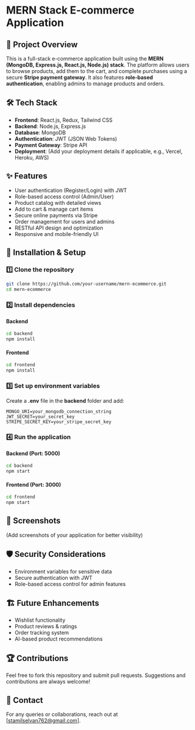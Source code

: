 # MERN Stack E-commerce Application

## 📌 Project Overview
This is a full-stack e-commerce application built using the **MERN (MongoDB, Express.js, React.js, Node.js) stack**. The platform allows users to browse products, add them to the cart, and complete purchases using a secure **Stripe payment gateway**. It also features **role-based authentication**, enabling admins to manage products and orders.

## 🛠️ Tech Stack
- **Frontend**: React.js, Redux, Tailwind CSS
- **Backend**: Node.js, Express.js
- **Database**: MongoDB
- **Authentication**: JWT (JSON Web Tokens)
- **Payment Gateway**: Stripe API
- **Deployment**: (Add your deployment details if applicable, e.g., Vercel, Heroku, AWS)

## ✨ Features
- User authentication (Register/Login) with JWT
- Role-based access control (Admin/User)
- Product catalog with detailed views
- Add to cart & manage cart items
- Secure online payments via Stripe
- Order management for users and admins
- RESTful API design and optimization
- Responsive and mobile-friendly UI

## 🚀 Installation & Setup

### 1️⃣ Clone the repository
```sh
git clone https://github.com/your-username/mern-ecommerce.git
cd mern-ecommerce
```

### 2️⃣ Install dependencies
#### Backend
```sh
cd backend
npm install
```
#### Frontend
```sh
cd frontend
npm install
```

### 3️⃣ Set up environment variables
Create a **.env** file in the **backend** folder and add:
```env
MONGO_URI=your_mongodb_connection_string
JWT_SECRET=your_secret_key
STRIPE_SECRET_KEY=your_stripe_secret_key
```

### 4️⃣ Run the application
#### Backend (Port: 5000)
```sh
cd backend
npm start
```
#### Frontend (Port: 3000)
```sh
cd frontend
npm start
```

## 📸 Screenshots
(Add screenshots of your application for better visibility)

## 🛡️ Security Considerations
- Environment variables for sensitive data
- Secure authentication with JWT
- Role-based access control for admin features

## 🏗️ Future Enhancements
- Wishlist functionality
- Product reviews & ratings
- Order tracking system
- AI-based product recommendations

## 🏆 Contributions
Feel free to fork this repository and submit pull requests. Suggestions and contributions are always welcome!

## 📩 Contact
For any queries or collaborations, reach out at [stamilselvan762@gmail.com].


